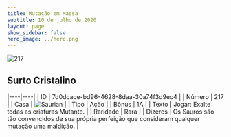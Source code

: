 ```yaml
---
title: Mutação em Massa
subtitle: 10 de julho de 2020
layout: page
show_sidebar: false
hero_image: ../hero.png
---
```


![217](https://cdn.keyforgegame.com/media/card_front/pt/479_217_VV6FHF96Q4C_pt.png)

## Surto Cristalino

|----|----|
| ID | 7d0dcace-bd96-4628-8daa-30a74f3d9ec4 |
| Número | 217 |
| Casa | ![Saurian](https://archonarcana.com/images/thumb/9/9e/Saurian_P.png/22px-Saurian_P.png "Sauro") |
| Tipo | Ação |
| Bônus | 1A |
| Texto | Jogar: Exalte todas as criaturas Mutante. |
| Raridade | Rara |
| Dizeres | Os Sauros são tão convencidos de sua  própria perfeição que consideram qualquer mutação uma maldição. |
